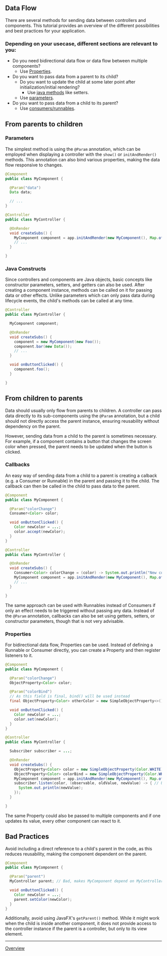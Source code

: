## Data Flow

There are several methods for sending data between controllers and components. This tutorial provides an overview of the different possibilities and best practices for your application.

### Depending on your usecase, different sections are relevant to you:

- Do you need bidirectional data flow or data flow between multiple components?
  - Use [Properties](#properties).
- Do you want to pass data from a parent to its child?
  - Do you want to update the child at some later point after initialization/initial rendering?
    - Use [java methods](#java-constructs) like setters.
  - Use [parameters](#parameters).
- Do you want to pass data from a child to its parent?
  - Use [consumers/runnables](#callbacks).

## From parents to children

### Parameters

The simplest method is using the `@Param` annotation, which can be employed when displaying a controller with the `show()` or `initAndRender()` methods. This annotation can also bind various properties, making the data flow responsive to changes.

```java
@Component
public class MyComponent {

  @Param("data")
  Data data;

  // ...
}
```

```java
@Controller
public class MyController {

  @OnRender
  void createSubs() {
    MyComponent component = app.initAndRender(new MyComponent(), Map.of("data", myData));
    // ...
  }

}
```

### Java Constructs

Since controllers and components are Java objects, basic concepts like constructor parameters, setters, and getters can also be used. After creating a component instance, methods can be called on it for passing data or other effects. Unlike parameters which can only pass data during lifecycle events, the child's methods can be called at any time.

```java
@Controller
public class MyController {

  MyComponent component;

  @OnRender
  void createSubs() {
    component = new MyComponent(new Foo());
    component.bar(new Data());
    // ...
  }

  void onButtonClicked() {
    component.foo();
  }

}
```

## From children to parents

Data should usually only flow from parents to children. A controller can pass data directly to its sub-components using the `@Param` annotation, but a child should not directly access the parent instance, ensuring reusability without dependency on the parent.

However, sending data from a child to the parent is sometimes necessary. For example, if a component contains a button that changes the screen color when pressed, the parent needs to be updated when the button is clicked. 

### Callbacks
An easy way of sending data from a child to a parent is creating a calback (e.g. a Consumer or Runnable) in the parent and passing it to the child.
The callback can then be called in the child to pass data to the parent.

```java
@Component
public class MyComponent {

  @Param("colorChange")
  Consumer<Color> color;

  void onButtonClicked() {
    Color newColor = ...;
    color.accept(newColor);
  }
}
```

```java
@Controller
public class MyController {

  @OnRender
  void createSubs() {
    Consumer<Color> colorChange = (color) -> System.out.println("New color is " + color);
    MyComponent component = app.initAndRender(new MyComponent(), Map.of("colorChange", colorChange));
    // ...
  }

}
```

The same approach can be used with Runnables instead of Consumers if only an effect needs to be triggered without passing any data.
Instead of the `@Param` annotation, callbacks can also be set using getters, setters, or constructor parameters, though that is not very advisable.

### Properties

For bidirectional data flow, Properties can be used.
Instead of defining a Runnable or Consumer directly, you can create a Property and then register listeners to it.

```java
@Component
public class MyComponent {

  @Param("colorChange")
  ObjectProperty<Color> color;

  @Param("colorBind")
  // As this field is final, bind() will be used instead
  final ObjectProperty<Color> otherColor = new SimpleObjectProperty<>();

  void onButtonClicked() {
    Color newColor = ...;
    color.set(newColor);
  }
}
```

```java
@Controller
public class MyController {

  Subscriber subscriber = ...;

  @OnRender
  void createSubs() {
    ObjectProperty<Color> color = new SimpleObjectProperty(Color.WHITE);
    ObjectProperty<Color> colorBind = new SimpleObjectProperty(Color.WHITE);
    MyComponent component = app.initAndRender(new MyComponent(), Map.of("colorChange", color, "colorBind", colorBind));
    subscriber.listen(color, (observable, oldValue, newValue) -> { // Use subscribers to prevent memory leaks
      System.out.println(newValue);
    });
  }

}
```

The same Property could also be passed to multiple components and if one updates its value, every other component can react to it.

## Bad Practices

Avoid including a direct reference to a child's parent in the code, as this reduces reusability, making the component dependent on the parent.

```java
@Component
public class MyComponent {

  @Param("parent")
  MyController parent; // Bad, makes MyComponent depend on MyController

  void onButtonClicked() {
    Color newColor = ...;
    parent.setColor(newColor);
  }
}
```

Additionally, avoid using JavaFX's `getParent()` method. While it might work when the child is inside another component, it does not provide access to the controller instance if the parent is a controller, but only to its view element.

---

[Overview](README.md)
